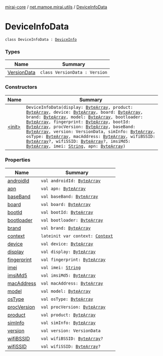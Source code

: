 [mirai-core](../../index.md) / [net.mamoe.mirai.utils](../index.md) / [DeviceInfoData](./index.md)

# DeviceInfoData

`class DeviceInfoData : `[`DeviceInfo`](../-device-info/index.md)

### Types

| Name | Summary |
|---|---|
| [VersionData](-version-data/index.md) | `class VersionData : Version` |

### Constructors

| Name | Summary |
|---|---|
| [&lt;init&gt;](-init-.md) | `DeviceInfoData(display: `[`ByteArray`](https://kotlinlang.org/api/latest/jvm/stdlib/kotlin/-byte-array/index.html)`, product: `[`ByteArray`](https://kotlinlang.org/api/latest/jvm/stdlib/kotlin/-byte-array/index.html)`, device: `[`ByteArray`](https://kotlinlang.org/api/latest/jvm/stdlib/kotlin/-byte-array/index.html)`, board: `[`ByteArray`](https://kotlinlang.org/api/latest/jvm/stdlib/kotlin/-byte-array/index.html)`, brand: `[`ByteArray`](https://kotlinlang.org/api/latest/jvm/stdlib/kotlin/-byte-array/index.html)`, model: `[`ByteArray`](https://kotlinlang.org/api/latest/jvm/stdlib/kotlin/-byte-array/index.html)`, bootloader: `[`ByteArray`](https://kotlinlang.org/api/latest/jvm/stdlib/kotlin/-byte-array/index.html)`, fingerprint: `[`ByteArray`](https://kotlinlang.org/api/latest/jvm/stdlib/kotlin/-byte-array/index.html)`, bootId: `[`ByteArray`](https://kotlinlang.org/api/latest/jvm/stdlib/kotlin/-byte-array/index.html)`, procVersion: `[`ByteArray`](https://kotlinlang.org/api/latest/jvm/stdlib/kotlin/-byte-array/index.html)`, baseBand: `[`ByteArray`](https://kotlinlang.org/api/latest/jvm/stdlib/kotlin/-byte-array/index.html)`, version: VersionData, simInfo: `[`ByteArray`](https://kotlinlang.org/api/latest/jvm/stdlib/kotlin/-byte-array/index.html)`, osType: `[`ByteArray`](https://kotlinlang.org/api/latest/jvm/stdlib/kotlin/-byte-array/index.html)`, macAddress: `[`ByteArray`](https://kotlinlang.org/api/latest/jvm/stdlib/kotlin/-byte-array/index.html)`, wifiBSSID: `[`ByteArray`](https://kotlinlang.org/api/latest/jvm/stdlib/kotlin/-byte-array/index.html)`?, wifiSSID: `[`ByteArray`](https://kotlinlang.org/api/latest/jvm/stdlib/kotlin/-byte-array/index.html)`?, imsiMd5: `[`ByteArray`](https://kotlinlang.org/api/latest/jvm/stdlib/kotlin/-byte-array/index.html)`, imei: `[`String`](https://kotlinlang.org/api/latest/jvm/stdlib/kotlin/-string/index.html)`, apn: `[`ByteArray`](https://kotlinlang.org/api/latest/jvm/stdlib/kotlin/-byte-array/index.html)`)` |

### Properties

| Name | Summary |
|---|---|
| [androidId](android-id.md) | `val androidId: `[`ByteArray`](https://kotlinlang.org/api/latest/jvm/stdlib/kotlin/-byte-array/index.html) |
| [apn](apn.md) | `val apn: `[`ByteArray`](https://kotlinlang.org/api/latest/jvm/stdlib/kotlin/-byte-array/index.html) |
| [baseBand](base-band.md) | `val baseBand: `[`ByteArray`](https://kotlinlang.org/api/latest/jvm/stdlib/kotlin/-byte-array/index.html) |
| [board](board.md) | `val board: `[`ByteArray`](https://kotlinlang.org/api/latest/jvm/stdlib/kotlin/-byte-array/index.html) |
| [bootId](boot-id.md) | `val bootId: `[`ByteArray`](https://kotlinlang.org/api/latest/jvm/stdlib/kotlin/-byte-array/index.html) |
| [bootloader](bootloader.md) | `val bootloader: `[`ByteArray`](https://kotlinlang.org/api/latest/jvm/stdlib/kotlin/-byte-array/index.html) |
| [brand](brand.md) | `val brand: `[`ByteArray`](https://kotlinlang.org/api/latest/jvm/stdlib/kotlin/-byte-array/index.html) |
| [context](context.md) | `lateinit var context: `[`Context`](../-context/index.md) |
| [device](device.md) | `val device: `[`ByteArray`](https://kotlinlang.org/api/latest/jvm/stdlib/kotlin/-byte-array/index.html) |
| [display](display.md) | `val display: `[`ByteArray`](https://kotlinlang.org/api/latest/jvm/stdlib/kotlin/-byte-array/index.html) |
| [fingerprint](fingerprint.md) | `val fingerprint: `[`ByteArray`](https://kotlinlang.org/api/latest/jvm/stdlib/kotlin/-byte-array/index.html) |
| [imei](imei.md) | `val imei: `[`String`](https://kotlinlang.org/api/latest/jvm/stdlib/kotlin/-string/index.html) |
| [imsiMd5](imsi-md5.md) | `val imsiMd5: `[`ByteArray`](https://kotlinlang.org/api/latest/jvm/stdlib/kotlin/-byte-array/index.html) |
| [macAddress](mac-address.md) | `val macAddress: `[`ByteArray`](https://kotlinlang.org/api/latest/jvm/stdlib/kotlin/-byte-array/index.html) |
| [model](model.md) | `val model: `[`ByteArray`](https://kotlinlang.org/api/latest/jvm/stdlib/kotlin/-byte-array/index.html) |
| [osType](os-type.md) | `val osType: `[`ByteArray`](https://kotlinlang.org/api/latest/jvm/stdlib/kotlin/-byte-array/index.html) |
| [procVersion](proc-version.md) | `val procVersion: `[`ByteArray`](https://kotlinlang.org/api/latest/jvm/stdlib/kotlin/-byte-array/index.html) |
| [product](product.md) | `val product: `[`ByteArray`](https://kotlinlang.org/api/latest/jvm/stdlib/kotlin/-byte-array/index.html) |
| [simInfo](sim-info.md) | `val simInfo: `[`ByteArray`](https://kotlinlang.org/api/latest/jvm/stdlib/kotlin/-byte-array/index.html) |
| [version](version.md) | `val version: VersionData` |
| [wifiBSSID](wifi-b-s-s-i-d.md) | `val wifiBSSID: `[`ByteArray`](https://kotlinlang.org/api/latest/jvm/stdlib/kotlin/-byte-array/index.html)`?` |
| [wifiSSID](wifi-s-s-i-d.md) | `val wifiSSID: `[`ByteArray`](https://kotlinlang.org/api/latest/jvm/stdlib/kotlin/-byte-array/index.html)`?` |

